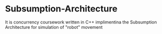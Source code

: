 # Subsumption-Architecture
It is concurrency coursework written in C++ implimentina the Subsumption Architecture for simulation of "robot" movement


